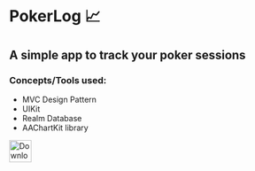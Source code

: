 # PokerLog :chart_with_upwards_trend:
## A simple app to track your poker sessions

### Concepts/Tools used:
- MVC Design Pattern
- UIKit
- Realm Database
- AAChartKit library

[<img src="https://user-images.githubusercontent.com/58518594/105368683-d81edc80-5c12-11eb-88e7-9a193983c17d.png" alt="Download on the App Store" height="40" />](https://apps.apple.com/ru/app/pokerlog/id1547807748)
